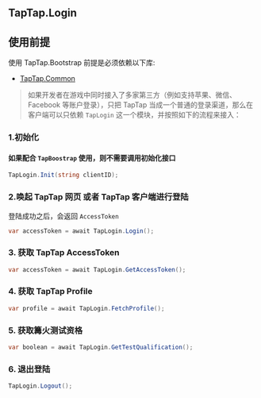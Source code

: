 ## TapTap.Login

## 使用前提

使用 TapTap.Bootstrap 前提是必须依赖以下库:

* [TapTap.Common](https://github.com/TapTap/TapCommon-Unity.git)

> 如果开发者在游戏中同时接入了多家第三方（例如支持苹果、微信、Facebook 等账户登录），只把 TapTap 当成一个普通的登录渠道，那么在客户端可以只依赖 `TapLogin` 这一个模块，并按照如下的流程来接入：

### 1.初始化

#### 如果配合 `TapBoostrap` 使用，则不需要调用初始化接口

```c#
TapLogin.Init(string clientID);
```

### 2.唤起 TapTap 网页 或者 TapTap 客户端进行登陆

登陆成功之后，会返回 `AccessToken`

```c#
var accessToken = await TapLogin.Login();
```

### 3. 获取 TapTap AccessToken

```c#
var accessToken = await TapLogin.GetAccessToken();
```

### 4. 获取 TapTap Profile

```c#
var profile = await TapLogin.FetchProfile();
```

### 5. 获取篝火测试资格

```c#
var boolean = await TapLogin.GetTestQualification();
```

### 6. 退出登陆

```c#
TapLogin.Logout();
```